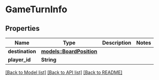 # GameTurnInfo

## Properties

Name | Type | Description | Notes
------------ | ------------- | ------------- | -------------
**destination** | [**models::BoardPosition**](BoardPosition.md) |  | 
**player_id** | **String** |  | 

[[Back to Model list]](../README.md#documentation-for-models) [[Back to API list]](../README.md#documentation-for-api-endpoints) [[Back to README]](../README.md)


